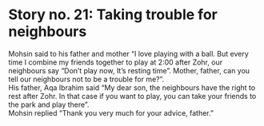 Story no. 21: Taking trouble for neighbours
===========================================

Mohsin said to his father and mother “I love playing with a ball. But
every time I combine my friends together to play at 2:00 after Zohr, our
neighbours say “Don’t play now, It’s resting time”. Mother, father, can
you tell our neighbours not to be a trouble for me?”.  
 His father, Aqa Ibrahim said “My dear son, the neighbours have the
right to rest after Zohr. In that case if you want to play, you can take
your friends to the park and play there”.  
 Mohsin replied “Thank you very much for your advice, father.”


